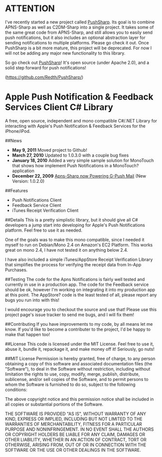 ATTENTION
=========
I've recently started a new project called [PushSharp](https://github.com/Redth/PushSharp/).  Its goal is to combine APNS-Sharp as well as C2DM-Sharp into a single project.  It takes some of the same great code from APNS-Sharp, and still allows you to easily send push notifications, but it also includes an optional abstraction layer for sending notifications to multiple platforms.  Please go check it out.  Once PushSharp is a bit more mature, this project will be deprecated.  For now I will not be adding any major new functionality to this library.  

So go check out [PushSharp](https://github.com/Redth/PushSharp/)!  It's open source (under Apache 2.0), and a solid step forward for push notifications!

(https://github.com/Redth/PushSharp/)



Apple Push Notification & Feedback Services Client C# Library
=============================================================

A free, open source, independent and mono compatible C#/.NET Library for interacting with Apple's Push Notification & Feedback Services for the iPhone/iPod.

##News
 + **May 9, 2011** Moved project to Github!
 + **March 27, 2010** Updated to 1.0.3.0 with a couple bug fixes
 + **January 18, 2010** Added a very simple sample solution for MonoTouch that shows how implement Push Notifications in a MonoTouch? application
 + **December 22, 2009** [Apns-Sharp now Powering G-Push Mail](http://redth.info/2009/12/22/apns-sharp-updated-and-now-powering-g-push-mail/) (New Version: 1.0.2.0)

##Features
 + Push Notifications Client
 + Feedback Service Client
 + iTunes Receipt Verification Client

##Details
This is a pretty simplistic library, but it should give all C# developers a jump start into developing for Apple's Push Notifications platform. Feel free to use it as needed.

One of the goals was to make this mono compatible, since I needed it myself to run on Debian/Mono 2.4 on Amazon's EC2 Platform. This works great on mono 2.4, I have not tested it on anything below 2.4.

I have also included a simple iTunes/AppStore Receipt Verification Library that simplifies the process for verifying the receipt data from In-App Purchases.

##Testing
The code for the Apns Notifications is fairly well tested and currently in use in a production app. The code for the Feedback service should be ok, however I'm working on integrating it into my production app at this point. The AppStore? code is the least tested of all, please report any bugs you run into with this!

I would encourage you to checkout the source and use that! Please use this project page's issue tracker to send me bugs, and I will fix them!

##Contributing
If you have improvements to my code, by all means let me know. If you'd like to become a contributer to the project, I'd be happy to make that happen too!

##License
This code is licensed under the MIT License.  Feel free to use it, abuse it, bundle it, repackage it, and make money off it!  Seriously, go nuts!

##MIT License
Permission is hereby granted, free of charge, to any person obtaining a copy of this software and associated documentation files (the "Software"), to deal in the Software without restriction, including without limitation the rights to use, copy, modify, merge, publish, distribute, sublicense, and/or sell copies of the Software, and to permit persons to whom the Software is furnished to do so, subject to the following conditions:

The above copyright notice and this permission notice shall be included in all copies or substantial portions of the Software.

THE SOFTWARE IS PROVIDED "AS IS", WITHOUT WARRANTY OF ANY KIND, EXPRESS OR IMPLIED, INCLUDING BUT NOT LIMITED TO THE WARRANTIES OF MERCHANTABILITY, FITNESS FOR A PARTICULAR PURPOSE AND NONINFRINGEMENT. IN NO EVENT SHALL THE AUTHORS OR COPYRIGHT HOLDERS BE LIABLE FOR ANY CLAIM, DAMAGES OR OTHER LIABILITY, WHETHER IN AN ACTION OF CONTRACT, TORT OR OTHERWISE, ARISING FROM, OUT OF OR IN CONNECTION WITH THE SOFTWARE OR THE USE OR OTHER DEALINGS IN THE SOFTWARE.